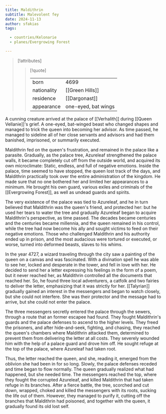 ```yaml
---
title: Maldithrin
subtitle: Malevolent fey
date: 2024-11-13
author: sfakias
tags:

  - countries/Kelonarie
  - planes/Evergrowing Forest

---
```

> [!attributes]
> 
> > [!quote]
> >
> > | | |
> > | --- | --- |
> > | born | 4699 |
> > | nationality | [[Green Hills]] |
> > | residence | [[Dargonast]] |
> > | appearance | one-eyed, bat wings |

A cunning creature arrived at the palace of [[Verhalith]] during [[Queen Vellanie]]'s grief. A one-eyed, bat-winged beast who changed shapes and managed to trick the queen into becoming her advisor. As time passed, he managed to sideline all of her close servants and advisors and had them banished, imprisoned, or summarily executed.

Maldithrin fed on the queen's frustration, and remained in the palace like a parasite. Gradually, as the palace tree, Azureleaf strengthened the palace walls, it became completely cut off from the outside world, and acquired its own microclimate: Static, endless, and full of negative emotions. Inside the palace, time seemed to have stopped, the queen lost track of the days, and Maldithrin practically took over the entire administration of the kingdom. He made sure that no one bothered her and limited her appearances to a minimum. He brought his own guard, various exiles and criminals of the [[Evergrowing Forest]], as well as undead guards and spirits.

The very existence of the palace was tied to Azureleaf, and he in turn believed that Maldithrin was the queen's friend, and protected her: but he used her tears to water the tree and gradually Azureleaf began to acquire Maldithrin's perspective, as time passed. The decades became centuries and the centuries became millennia, and the queen remained in his control, while the tree had now become his ally and sought victims to feed on their negative emotions. Those who challenged Maldithrin and his authority ended up in prison, and the most audacious were tortured or executed, or worse, turned into deformed beasts, slaves to his whims.

In the year 4727, a wizard traveling through the city saw a painting of the queen on a canvas and was fascinated. With a divination spell he was able to see her, locked and desperate in the tower, and fell in love with her. He decided to send her a letter expressing his feelings in the form of a poem, but it never reached her, as Maldithrin controlled all the documents that reached her. So, he found three local adventurers, a catfolk and two fairies to deliver the letter, emphasizing that it was strictly for her. [[Talyrian]] gradually gained an interest in the messengers and began to watch closely, but she could not interfere. She was their protector and the message had to arrive, but she could not enter the palace.

The three messengers secretly entered the palace through the sewers, through a route that an former escapee had found. They fought Maldithrin's guards and the palace defenses to ascend to the higher levels. They freed the prisoners, and after hide-and-seek, fighting, and chasing, they reached the queen's chambers where Maldithrin attacked them, determined to prevent them from delivering the letter at all costs. They severely wounded him with the help of a palace guard and drove him off. He sought refuge at the top of the palace, where Azureleaf had taken root.

Thus, the letter reached the queen, and she, reading it, emerged from the oblivion she had been in for so long. Slowly, the palace defenses receded and time began to flow normally. The queen gradually realized what had happened, but she needed time. The messengers reached the top, where they fought the corrupted Azureleaf, and killed Maldithrin that had taken refuge in its branches. After a fierce battle, the tree, scorched and cut down, wrapped, choked and killed the messengers with its roots, sucking the life out of them. However, they managed to purify it, cutting off the branches that Maldithrin had poisoned, and together with the queen, it gradually found its old lost self.